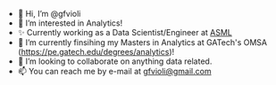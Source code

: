 - 👋 Hi, I’m @gfvioli
- 👀 I’m interested in Analytics!
- ✨ Currently working as a Data Scientist/Engineer at [ASML](www.asml.com)
- 🌱 I’m currently finsihing my Masters in Analytics at GATech's OMSA (https://pe.gatech.edu/degrees/analytics)!
- 💞️ I’m looking to collaborate on anything data related.
- 📫 You can reach me by e-mail at gfvioli@gmail.com


<!---
gfvioli/gfvioli is a ✨ special ✨ repository because its `README.md` (this file) appears on your GitHub profile.
You can click the Preview link to take a look at your changes.
--->
